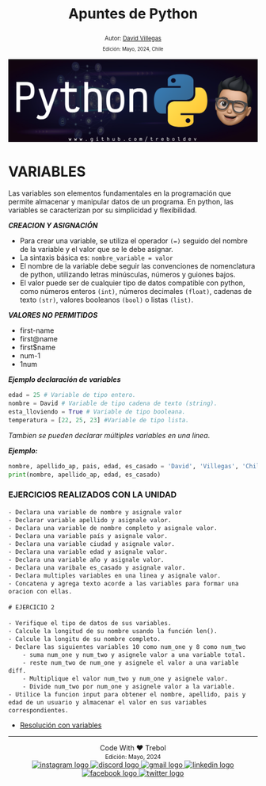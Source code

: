 <div align="center">
  <h1> Apuntes de Python </h1>
  <sub> Autor:
  <a href="https://www.linkedin.com/in/david-villegas-cl/" target="_blank"> David Villegas</a><br>
  <small> Edición: Mayo, 2024, Chile</small>
</div>

![Banner](../Python_Github_Banner.png)

# VARIABLES

Las variables son elementos fundamentales en la programación que permite almacenar y manipular datos de un programa. En python, las variables se caracterizan por su simplicidad y flexibilidad.

***CREACION Y ASIGNACIÓN***

- Para crear una variable, se utiliza el operador `(=)` seguido del nombre de la variable y el valor que se le debe asignar.
- La sintaxis básica es: `nombre_variable = valor`
- El nombre de la variable debe seguir las convenciones de nomenclatura de python, utilizando letras minúsculas, números y guiones bajos.
- El valor puede ser de cualquier tipo de datos compatible con python, como números enteros `(int)`, números decimales `(float)`, cadenas de texto `(str)`, valores booleanos `(bool)` o listas `(list)`.

***VALORES NO PERMITIDOS***

- first-name
- first@name
- first$name
- num-1
- 1num

***Ejemplo declaración de variables***

```py
edad = 25 # Variable de tipo entero.
nombre = David # Variable de tipo cadena de texto (string).
esta_lloviendo = True # Variable de tipo booleana.
temperatura = [22, 25, 23] #Variable de tipo lista.
```

*Tambien se pueden declarar múltiples variables en una linea*.

***Ejemplo:***

```py
nombre, apellido_ap, pais, edad, es_casado = 'David', 'Villegas', 'Chile', 34, False.
print(nombre, apellido_ap, edad, es_casado)
```

### EJERCICIOS REALIZADOS CON LA UNIDAD
```
- Declara una variable de nombre y asignale valor
- Declarar variable apellido y asignale valor.
- Declara una variable de nombre completo y asignale valor.
- Declara una variable país y asignale valor.
- Declara una variable ciudad y asignale valor.
- Declara una variable edad y asignale valor.
- Declara una variable año y asignale valor.
- Declara una varibale es_casado y asignale valor.
- Declara multiples variables en una linea y asignale valor.
- Concatena y agrega texto acorde a las variables para formar una oracion con ellas.

# EJERCICIO 2

- Verifique el tipo de datos de sus variables.
- Calcule la longitud de su nombre usando la función len().
- Calcule la longitu de su nombre completo.
- Declare las siguientes variables 10 como num_one y 8 como num_two
    - suma num_one y num_two y asignele valor a una variable total.
    - reste num_two de num_one y asignele el valor a una variable diff.
    - Multiplique el valor num_two y num_one y asignele valor.
    - Divide num_two por num_one y asignele valor a la variable.
- Utilice la funcion input para obtener el nombre, apellido, pais y edad de un usuario y almacenar el valor en sus variables correspondientes.
```


- [Resolución con variables](01_variable_ejercicios.py)

-----
<div align="center">Code With ❤️ Trebol <div>
<small> Edición: Mayo, 2024</small><br>


<div align="center">
  <a href="https://www.instagram.com/treboldev/" target="_blank">
    <img src="https://img.shields.io/static/v1?message=Instagram&logo=instagram&label=&color=E4405F&logoColor=white&labelColor=&style=for-the-badge" height="25" alt="instagram logo"  />
  </a>
  <a href="https://discord.com/trebol_dev" target="_blank">
    <img src="https://img.shields.io/static/v1?message=Discord&logo=discord&label=&color=7289DA&logoColor=white&labelColor=&style=for-the-badge" height="25" alt="discord logo"  />
  </a>
  <a href="<dpvc.chile@gmail.com>" target="_blank">
    <img src="https://img.shields.io/static/v1?message=Gmail&logo=gmail&label=&color=D14836&logoColor=white&labelColor=&style=for-the-badge" height="25" alt="gmail logo"  />
  </a>
  <a href="https://www.linkedin.com/in/david-villegas-cl/" target="_blank">
    <img src="https://img.shields.io/static/v1?message=LinkedIn&logo=linkedin&label=&color=0077B5&logoColor=white&labelColor=&style=for-the-badge" height="25" alt="linkedin logo"  />
  </a>
  <a href="https://www.facebook.com/VJTrebol.CL" target="_blank">
    <img src="https://img.shields.io/static/v1?message=Facebook&logo=facebook&label=&color=1877F2&logoColor=white&labelColor=&style=for-the-badge" height="25" alt="facebook logo"  />
  </a>
  <a href="https://x.com/treboldev" target="_blank">
    <img src="https://img.shields.io/static/v1?message=Twitter&logo=twitter&label=&color=1DA1F2&logoColor=white&labelColor=&style=for-the-badge" height="25" alt="twitter logo"  />
  </a>
</div>